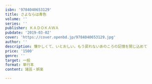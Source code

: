 ```yaml
---
isbn: '9784040653129'
title: さよならは青色
volume: ''
series: ''
publisher: ＫＡＤＯＫＡＷＡ
pubdate: '2019-03-02'
cover: 'https://cover.openbd.jp/9784040653129.jpg'
author: ''
description: 懐かしくて、いとおしい。もう戻れないあのころの記憶を閉じ込めて
price: '1500'
genre: ''
target: 一般
format: 単行本
content: 諸芸・娯楽

---
```

